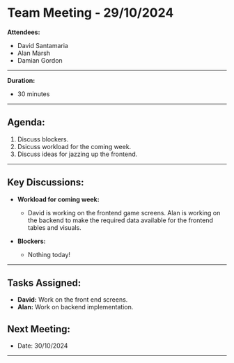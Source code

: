# Team Meeting - 29/10/2024


**Attendees:**  
- David Santamaria
- Alan Marsh
- Damian Gordon

---

**Duration:**
- 30 minutes

---

## Agenda:

1. Discuss blockers.
2. Dsicuss workload for the coming week.
3. Discuss ideas for jazzing up the frontend.

---

## Key Discussions:

- **Workload for coming week:**
  - David is working on the frontend game screens. Alan is working on the backend to make the required data available for the frontend tables and visuals.

- **Blockers:**
  - Nothing today!

---

## Tasks Assigned:

- **David:** Work on the front end screens.
- **Alan:** Work on backend implementation.

## Next Meeting:
- Date: 30/10/2024

---